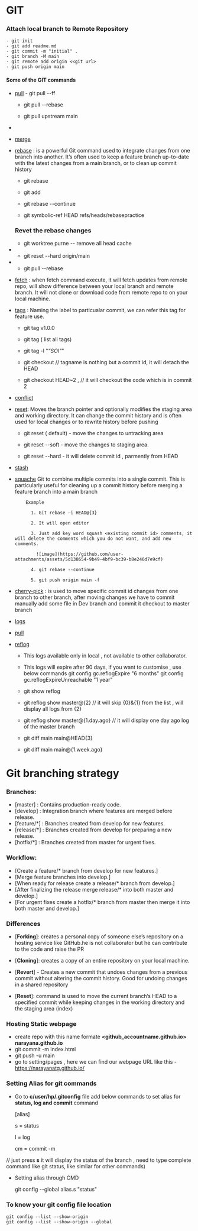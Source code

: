 # GIT

### Attach local branch to Remote Repository
	- git init
	- git add readme.md
	- git commit -m "initial" .
	- git branch -M main
	- git remote add origin <<git url>
	- git push origin main
 
#### Some of the GIT commands
- [pull](https://www.youtube.com/watch?v=SwDF9mtI8Ek)
    	- git pull --ff
	
	- git pull --rebase
	
	- git pull upstream main
 - 
- [merge](https://www.youtube.com/watch?v=SwDF9mtI8Ek)
- [rebase](https://www.youtube.com/watch?v=XdMMfUKBbtE&list=PLzdWZT-ZJD081YB1TLN5rNI1vw5hTdRzH) : is a powerful Git command used to integrate changes from one branch into another. It’s often used to keep a feature branch up-to-date with
 	the latest changes from a main branch, or to clean up commit history
 
 	- git rebase <feature branch> <main>
  
	- git add <file name>
 
	- git rebase --continue
  
	- git symbolic-ref HEAD refs/heads/rebasepractice
   

	### Revet the rebase changes

	- git worktree purne -- remove all head cache
 - 
	- git reset --hard origin/main
 - 
	- git pull --rebase
  	
- [fetch](https://www.youtube.com/watch?v=XdMMfUKBbtE&list=PLzdWZT-ZJD081YB1TLN5rNI1vw5hTdRzH) : when fetch command execute, it will fetch updates from remote repo, will show difference between your local branch and remote branch.
   It will not clone or download code  from remote repo to on your local machine.

- [tags](https://www.youtube.com/watch?v=XdMMfUKBbtE&list=PLzdWZT-ZJD081YB1TLN5rNI1vw5hTdRzH) : Naming the label to particualar commit, we can refer this tag for feature use.

      	
  	- git tag v1.0.0
  	  
	- git tag ( list all tags)
   
	- git tag -l "*"SOI"*"
   
	- git checkout <tagname> // tagname is nothing but a commit id, it will detach the HEAD
   
	- git  checkout HEAD~2 , // it will checkout the code which is in commit 2
   
- [conflict](https://www.youtube.com/watch?v=XdMMfUKBbtE&list=PLzdWZT-ZJD081YB1TLN5rNI1vw5hTdRzH)
- [reset](https://www.youtube.com/watch?v=XdMMfUKBbtE&list=PLzdWZT-ZJD081YB1TLN5rNI1vw5hTdRzH): Moves the branch pointer and optionally modifies the staging area and working directory. It can change the commit history and is often used for local changes or to rewrite history before pushing
  	- git reset ( default) - move the changes to untracking area

	- git reset --soft <commitid> - move the changes to staging area.

	- git reset --hard <commitid> - it will delete commit id , parmently from HEAD

  
- [stash](https://www.youtube.com/watch?v=XdMMfUKBbtE&list=PLzdWZT-ZJD081YB1TLN5rNI1vw5hTdRzH)
- [squache](https://www.youtube.com/watch?v=viY1BbKZhSI)
        Git to combine multiple commits into a single commit. This is particularly useful for cleaning up a commit history before merging a feature branch into a main branch

          Example
  
            1. Git rebase –i HEAD@{3}
  
            2. It will open editor
  
            3. Just add key word squash <existing commit id> comments, it will delete the comments which you do not want, and add new comments.
  
              ![image](https://github.com/user-attachments/assets/5d138654-9b49-4bf9-bc39-b8e246d7e9cf)
  
            4. git rebase --continue
  
            5. git push origin main -f
  

- [cherry-pick](https://www.youtube.com/watch?v=XdMMfUKBbtE&list=PLzdWZT-ZJD081YB1TLN5rNI1vw5hTdRzH) : is used to move specific commit id changes from one branch to other branch, after moving changes we have to commit manually
   add some file in Dev branch and commit it
checkout to master branch
- [logs](https://www.youtube.com/watch?v=XdMMfUKBbtE&list=PLzdWZT-ZJD081YB1TLN5rNI1vw5hTdRzH)
- [ pull](https://www.youtube.com/watch?v=XdMMfUKBbtE&list=PLzdWZT-ZJD081YB1TLN5rNI1vw5hTdRzH)
- [reflog](https://www.youtube.com/watch?v=SwDF9mtI8Ek)
  	- This logs available only in local  , not available to other collaborator.
	- This logs will expire after 90 days, if you want to customise , use below commands
		git config gc.reflogExpire "6 months"
		git config gc.reflogExpireUnreachable "1 year"

  	- git show reflog
  	- git reflog show master@{2} // it will skip {0}&{1} from the list , will display all logs from {2}
  	- git reflog show master@{1.day.ago} //  it will display one day ago log of the master branch
  	- git diff main main@HEAD{3}
  	- git diff main main@{1.week.ago}
    

# Git branching strategy

### Branches:

- [master] : Contains production-ready code.
- [develop] : Integration branch where features are merged before release.
- [feature/*] : Branches created from develop for new features.
- [release/*] : Branches created from develop for preparing a new release.
- [hotfix/*] : Branches created from master for urgent fixes.

### Workflow:

- [Create a feature/* branch from develop for new features.]
- [Merge feature branches into develop.]
- [When ready for release create a release/* branch from develop.]
- [After finalizing the release merge release/* into both master and develop.]
- [For urgent fixes create a hotfix/* branch from master then merge it into both master and develop.]

### Differences
- [**Forking**]: creates a personal copy of someone else’s repository on a hosting service like GitHub.he is not collaborator but he can contribute to the code and raise the PR
- [**Cloning**]: creates a copy of an entire repository on your local machine.
  
- [**Revert**] -  Creates a new commit that undoes changes from a previous commit without altering the commit history. Good for undoing changes in a shared repository

- [**Reset**]: command is used to move the current branch’s HEAD to a specified commit while keeping changes in the working directory and the staging area (index)
  
### Hosting Static webpage
- create repo with this name formate  **<github_accountname.github.io> narayana.github.io**
- git commit -m index.html
- git push -u main
- go to setting/pages , here we can find our webpage URL like this - https://narayanatg.github.io/
### Setting Alias for git commands
- Go to **c/user/hp/.gitconfig** file add below commands to set alias for **status, log and commit** command

	[alias]
	
	s = status
	
	l = log
	
	cm = commit -m
	
// just press **s** it will display the status of the branch , need to type complete command like git status, like similar for other commands)

- Setting alias through CMD

	git config --global alias.s "status"
### To know your git config file location
	git config --list --show-origin
	git config --list --show-origin --global
